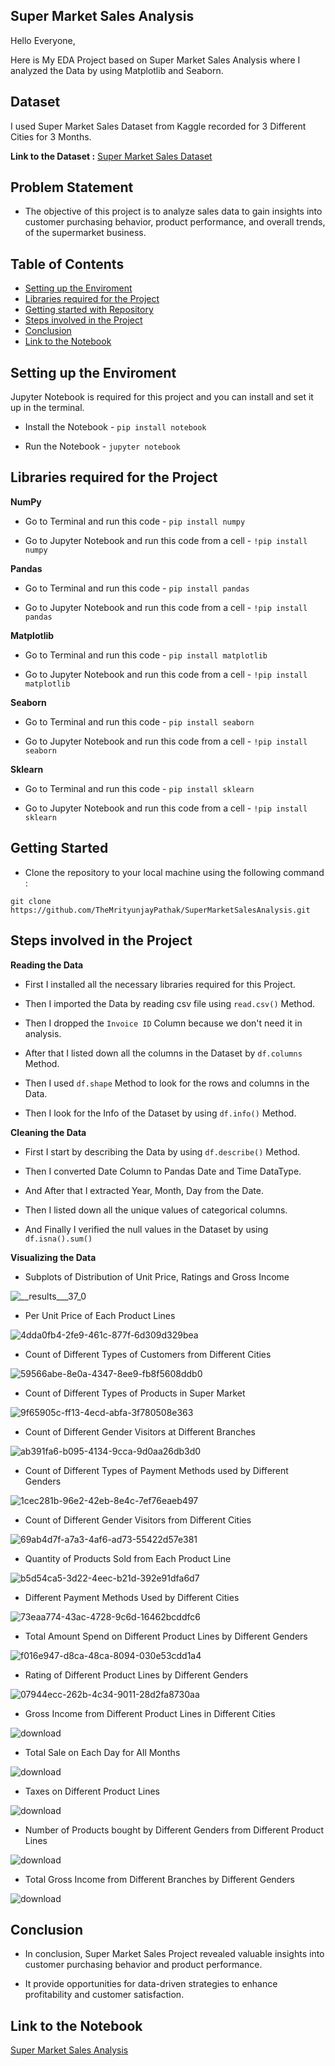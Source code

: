 ## Super Market Sales Analysis

Hello Everyone,

Here is My EDA Project based on Super Market Sales Analysis where I analyzed the Data by using Matplotlib and Seaborn.

## Dataset

I used Super Market Sales Dataset from Kaggle recorded for 3 Different Cities for 3 Months.

**Link to the Dataset :** [Super Market Sales Dataset](https://www.kaggle.com/datasets/aungpyaeap/supermarket-sales)

## Problem Statement

- The objective of this project is to analyze sales data to gain insights into customer purchasing behavior, product performance, and overall trends, of the supermarket business.

## Table of Contents

- [Setting up the Enviroment](#setting-up-the-enviroment)
- [Libraries required for the Project](#libraries-required-for-the-project)
- [Getting started with Repository](#getting-started)
- [Steps involved in the Project](#steps-involved-in-the-project)
- [Conclusion](#conclusion)
- [Link to the Notebook](#link-to-the-notebook)

## Setting up the Enviroment

Jupyter Notebook is required for this project and you can install and set it up in the terminal.

- Install the Notebook - `pip install notebook`

- Run the Notebook - `jupyter notebook`

## Libraries required for the Project

**NumPy**

- Go to Terminal and run this code - `pip install numpy`

- Go to Jupyter Notebook and run this code from a cell - `!pip install numpy`

**Pandas**

- Go to Terminal and run this code - `pip install pandas`

- Go to Jupyter Notebook and run this code from a cell - `!pip install pandas`

**Matplotlib**

- Go to Terminal and run this code - `pip install matplotlib`

- Go to Jupyter Notebook and run this code from a cell - `!pip install matplotlib`

**Seaborn**

- Go to Terminal and run this code - `pip install seaborn`

- Go to Jupyter Notebook and run this code from a cell - `!pip install seaborn`

**Sklearn**

- Go to Terminal and run this code - `pip install sklearn`

- Go to Jupyter Notebook and run this code from a cell - `!pip install sklearn`

## Getting Started

- Clone the repository to your local machine using the following command :
```
git clone https://github.com/TheMrityunjayPathak/SuperMarketSalesAnalysis.git
```

## Steps involved in the Project

**Reading the Data**

- First I installed all the necessary libraries required for this Project.

- Then I imported the Data by reading csv file using `read.csv()` Method.

- Then I dropped the `Invoice ID` Column because we don't need it in analysis.

- After that I listed down all the columns in the Dataset by `df.columns` Method.

- Then I used `df.shape` Method to look for the rows and columns in the Data.

- Then I look for the Info of the Dataset by using `df.info()` Method.

**Cleaning the Data**

- First I start by describing the Data by using `df.describe()` Method.

- Then I converted Date Column to Pandas Date and Time DataType.

- And After that I extracted Year, Month, Day from the Date.

- Then I listed down all the unique values of categorical columns.

- And Finally I verified the null values in the Dataset by using `df.isna().sum()`

**Visualizing the Data**

- Subplots of Distribution of Unit Price, Ratings and Gross Income

![__results___37_0](https://github.com/TheMrityunjayPathak/SuperMarketSalesAnalysis/assets/123563634/c3c7bdf2-c531-4960-97b1-eadbe48a68bc)

- Per Unit Price of Each Product Lines

![4dda0fb4-2fe9-461c-877f-6d309d329bea](https://github.com/TheMrityunjayPathak/SuperMarketSalesAnalysis/assets/123563634/ec10388d-9019-4e82-91b4-8cc4af67067e)

- Count of Different Types of Customers from Different Cities

![59566abe-8e0a-4347-8ee9-fb8f5608ddb0](https://github.com/TheMrityunjayPathak/SuperMarketSalesAnalysis/assets/123563634/2e57f8b1-4c3a-4dd8-a727-aa30b5e82acb)

- Count of Different Types of Products in Super Market

![9f65905c-ff13-4ecd-abfa-3f780508e363](https://github.com/TheMrityunjayPathak/SuperMarketSalesAnalysis/assets/123563634/c1b32b30-345d-4322-90e2-8136ee4305e6)

- Count of Different Gender Visitors at Different Branches

![ab391fa6-b095-4134-9cca-9d0aa26db3d0](https://github.com/TheMrityunjayPathak/SuperMarketSalesAnalysis/assets/123563634/c5b8a7dc-b019-409f-a19a-094b2f237b7c)

- Count of Different Types of Payment Methods used by Different Genders

![1cec281b-96e2-42eb-8e4c-7ef76eaeb497](https://github.com/TheMrityunjayPathak/SuperMarketSalesAnalysis/assets/123563634/c112815d-9f15-4569-8f23-b23f5c8bb3c1)

- Count of Different Gender Visitors from Different Cities

![69ab4d7f-a7a3-4af6-ad73-55422d57e381](https://github.com/TheMrityunjayPathak/SuperMarketSalesAnalysis/assets/123563634/bf804002-0553-4a6e-94da-92299ff4109d)

- Quantity of Products Sold from Each Product Line

![b5d54ca5-3d22-4eec-b21d-392e91dfa6d7](https://github.com/TheMrityunjayPathak/SuperMarketSalesAnalysis/assets/123563634/f564c16b-2bbc-46f8-b244-46412949a702)

- Different Payment Methods Used by Different Cities

![73eaa774-43ac-4728-9c6d-16462bcddfc6](https://github.com/TheMrityunjayPathak/SuperMarketSalesAnalysis/assets/123563634/ac310f2c-943d-4d24-82cb-d9f4b302b2ce)

- Total Amount Spend on Different Product Lines by Different Genders

![f016e947-d8ca-48ca-8094-030e53cdd1a4](https://github.com/TheMrityunjayPathak/SuperMarketSalesAnalysis/assets/123563634/40cf5aa8-705b-49c3-94a2-9e1ada613654)

- Rating of Different Product Lines by Different Genders

![07944ecc-262b-4c34-9011-28d2fa8730aa](https://github.com/TheMrityunjayPathak/SuperMarketSalesAnalysis/assets/123563634/bb5d3c8e-d440-4675-92d6-ff40d7df678e)

- Gross Income from Different Product Lines in Different Cities

![download](https://github.com/TheMrityunjayPathak/SuperMarketSalesAnalysis/assets/123563634/2a1a88fe-38c5-44e0-a73c-d12f62787de4)

- Total Sale on Each Day for All Months

![download](https://github.com/TheMrityunjayPathak/SuperMarketSalesAnalysis/assets/123563634/a6a72f27-d5a4-4a28-ac85-ce501fd68ad3)

- Taxes on Different Product Lines

![download](https://github.com/TheMrityunjayPathak/SuperMarketSalesAnalysis/assets/123563634/9a8e2178-0468-4ad6-b249-1889480dbddf)

- Number of Products bought by Different Genders from Different Product Lines

![download](https://github.com/TheMrityunjayPathak/SuperMarketSalesAnalysis/assets/123563634/6d6152fe-f3c4-496d-8aa7-0fab163d9179)

- Total Gross Income from Different Branches by Different Genders

![download](https://github.com/TheMrityunjayPathak/SuperMarketSalesAnalysis/assets/123563634/8f22c567-caa7-46eb-b38e-d21fa3ea488a)

## Conclusion

- In conclusion, Super Market Sales Project revealed valuable insights into customer purchasing behavior and product performance.

- It provide opportunities for data-driven strategies to enhance profitability and customer satisfaction.

## Link to the Notebook

[Super Market Sales Analysis](https://www.kaggle.com/themrityunjaypathak/super-market-sales-analysis)
